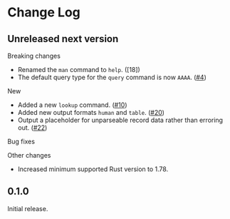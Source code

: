 # Change Log

## Unreleased next version

Breaking changes

* Renamed the `man` command to `help`. ([18])
* The default query type for the `query` command is now `AAAA`. ([#4])

New

* Added a new `lookup` command. ([#10])
* Added new output formats `human` and `table`. ([#20])
* Output a placeholder for unparseable record data rather than erroring
  out. ([#22])

Bug fixes

Other changes

* Increased minimum supported Rust version to 1.78.

[#4]: https://github.com/NLnetLabs/dnsi/pull/4
[#10]: https://github.com/NLnetLabs/dnsi/pull/10
[#18]: https://github.com/NLnetLabs/dnsi/pull/18
[#20]: https://github.com/NLnetLabs/dnsi/pull/20
[#22]: https://github.com/NLnetLabs/dnsi/pull/22


## 0.1.0

Initial release.

